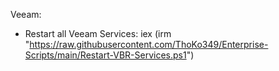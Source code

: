 Veeam: 
- Restart all Veeam Services: iex (irm "https://raw.githubusercontent.com/ThoKo349/Enterprise-Scripts/main/Restart-VBR-Services.ps1")
